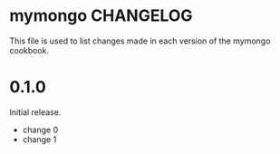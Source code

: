 # mymongo CHANGELOG

This file is used to list changes made in each version of the mymongo cookbook.

# 0.1.0

Initial release.

- change 0
- change 1

